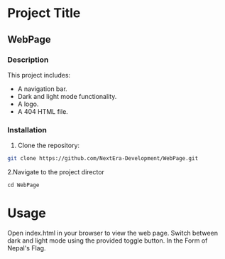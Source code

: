 
# Project Title
 ## WebPage

### Description
This project includes:
- A navigation bar.
- Dark and light mode functionality.
- A logo.
- A 404 HTML file.

### Installation
1. Clone the repository:
```bash
git clone https://github.com/NextEra-Development/WebPage.git
  ```
   2.Navigate to the project director
 ```
 cd WebPage
```

# Usage
Open index.html in your browser to view the web page.
Switch between dark and light mode using the provided toggle button.
In the Form of Nepal's Flag.
